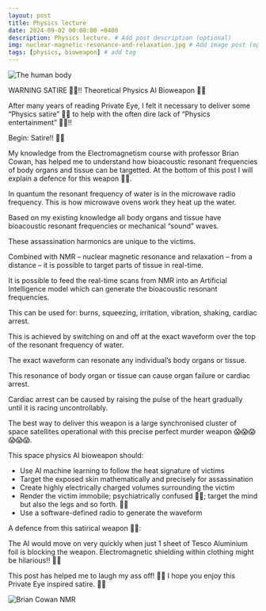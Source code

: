 ```yaml
---
layout: post
title: Physics lecture
date: 2024-09-02 00:00:00 +0400
description: Physics lecture. # Add post description (optional)
img: nuclear-magnetic-resonance-and-relaxation.jpg # Add image post (optional)
tags: [physics, bioweapon] # add tag
---
```


![The human body]({{site.baseurl}}/assets/img/20240320-The-human-body-is-a-quantum-mechanical-Natural-Intelligence-machine-learning-computer-Moi-20-th-March-2024.png)

WARNING SATIRE 🤣🤣!! Theoretical Physics AI Bioweapon 🤣🤣

After many years of reading Private Eye, I felt it necessary to deliver some “Physics satire” 🤣🤣 to help with the often dire lack of “Physics entertainment” 🤣🤣!!

Begin: Satire!! 🤣🤣

My knowledge from the Electromagnetism course with professor Brian Cowan, has helped me to understand how bioacoustic resonant frequencies of body organs and tissue can be targetted. At the bottom of this post I will explain a defence for this weapon 🤣🤣.

In quantum the resonant frequency of water is in the microwave radio frequency. This is how microwave ovens work they heat up the water.

Based on my existing knowledge all body organs and tissue have bioacoustic resonant frequencies or mechanical “sound” waves.

These assassination harmonics are unique to the victims.

Combined with NMR – nuclear magnetic resonance and relaxation – from a distance – it is possible to target parts of tissue in real-time.

It is possible to feed the real-time scans from NMR into an Artificial Intelligence model which can generate the bioacoustic resonant frequencies.

This can be used for: burns, squeezing, irritation, vibration, shaking, cardiac arrest.

This is achieved by switching on and off at the exact waveform over the top of the resonant frequency of water.

The exact waveform can resonate any individual’s body organs or tissue.

This resonance of body organ or tissue can cause organ failure or cardiac arrest.

Cardiac arrest can be caused by raising the pulse of the heart gradually until it is racing uncontrollably.

The best way to deliver this weapon is a large synchronised cluster of space satellites operational with this precise perfect murder weapon 😱😱😱😱😱😱.

This space physics AI bioweapon should:
* Use AI machine learning to follow the heat signature of victims
* Target the exposed skin mathematically and precisely for assassination
* Create highly electrically charged volumes surrounding the victim
* Render the victim immobile; psychiatrically confused 🤣🤣; target the mind but also the legs and so forth. 🤣🤣
* Use a software-defined radio to generate the waveform

A defence from this satirical weapon 🤣🤣:

The AI would move on very quickly when just 1 sheet of Tesco Aluminium foil is blocking the weapon. Electromagnetic shielding within clothing might be hilarious!! 🤣🤣

This post has helped me to laugh my ass off! 🤣🤣 I hope you enjoy this Private Eye inspired satire. 🤣🤣


![Brian Cowan NMR]({{site.baseurl}}/assets/img/nuclear-magnetic-resonance-and-relaxation.jpg)

